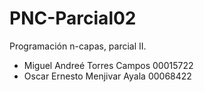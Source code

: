 # PNC-Parcial02
Programación n-capas, parcial II.
- Miguel Andreé Torres Campos 00015722
- Oscar Ernesto Menjivar Ayala 00068422
